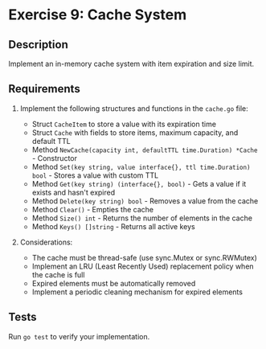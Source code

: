 # Exercise 9: Cache System

## Description
Implement an in-memory cache system with item expiration and size limit.

## Requirements
1. Implement the following structures and functions in the `cache.go` file:
   - Struct `CacheItem` to store a value with its expiration time
   - Struct `Cache` with fields to store items, maximum capacity, and default TTL
   - Method `NewCache(capacity int, defaultTTL time.Duration) *Cache` - Constructor
   - Method `Set(key string, value interface{}, ttl time.Duration) bool` - Stores a value with custom TTL
   - Method `Get(key string) (interface{}, bool)` - Gets a value if it exists and hasn't expired
   - Method `Delete(key string) bool` - Removes a value from the cache
   - Method `Clear()` - Empties the cache
   - Method `Size() int` - Returns the number of elements in the cache
   - Method `Keys() []string` - Returns all active keys

2. Considerations:
   - The cache must be thread-safe (use sync.Mutex or sync.RWMutex)
   - Implement an LRU (Least Recently Used) replacement policy when the cache is full
   - Expired elements must be automatically removed
   - Implement a periodic cleaning mechanism for expired elements

## Tests
Run `go test` to verify your implementation.